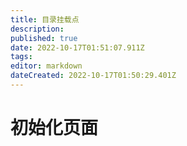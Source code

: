 ```yaml
---
title: 目录挂载点
description: 
published: true
date: 2022-10-17T01:51:07.911Z
tags: 
editor: markdown
dateCreated: 2022-10-17T01:50:29.401Z
---
```


# 初始化页面